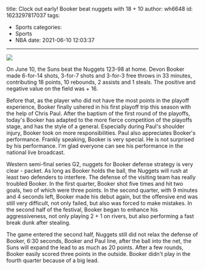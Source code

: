 title: Clock out early! Booker beat nuggets with 18 + 10
author: wh6648
id: 1623297817037
tags: 
- Sports
categories: 
- Sports
- NBA
date: 2021-06-10 12:03:37
---
![](https://p6.itc.cn/q_70/images01/20210610/6041c88f89084e1b8c4207e1a226e587.jpeg)


On June 10, the Suns beat the Nuggets 123-98 at home. Devon Booker made 6-for-14 shots, 3-for-7 shots and 3-for-3 free throws in 33 minutes, contributing 18 points, 10 rebounds, 2 assists and 1 steals. The positive and negative value on the field was + 16.

Before that, as the player who did not have the most points in the playoff experience, Booker finally ushered in his first playoff trip this season with the help of Chris Paul. After the baptism of the first round of the playoffs, today's Booker has adapted to the more fierce competition of the playoffs stage, and has the style of a general. Especially during Paul's shoulder injury, Booker took on more responsibilities. Paul also appreciates Booker's performance. Frankly speaking, Booker is very special. He is not surprised by his performance. I'm glad everyone can see his performance in the national live broadcast.

Western semi-final series G2, nuggets for Booker defense strategy is very clear - packet. As long as Booker holds the ball, the Nuggets will rush at least two defenders to interfere. The defense of the visiting team has really troubled Booker. In the first quarter, Booker shot five times and hit two goals, two of which were three points. In the second quarter, with 9 minutes and 4 seconds left, Booker made his debut again, but the offensive end was still very difficult, not only failed, but also was forced to make mistakes. In the second half of the festival, Booker began to enhance his aggressiveness, not only playing 2 + 1 on rivers, but also performing a fast break dunk after stealing.

The game entered the second half, Nuggets still did not relax the defense of Booker, 6:30 seconds, Booker and Paul line, after the ball into the net, the Suns will expand the lead to as much as 20 points. After a few rounds, Booker easily scored three points in the outside. Booker didn't play in the fourth quarter because of a big lead.

